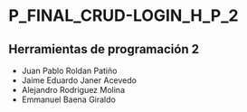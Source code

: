 # P_FINAL_CRUD-LOGIN_H_P_2
## Herramientas de programación 2

- Juan Pablo Roldan Patiño
- Jaime Eduardo Janer Acevedo
- Alejandro Rodriguez Molina
- Emmanuel Baena Giraldo

